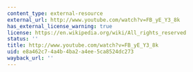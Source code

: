 ```yaml
---
content_type: external-resource
external_url: http://www.youtube.com/watch?v=FB_yE_Y3_8k
has_external_license_warning: true
license: https://en.wikipedia.org/wiki/All_rights_reserved
status: ''
title: http://www.youtube.com/watch?v=FB_yE_Y3_8k
uid: e8a462c7-4a4b-4ba2-a4ee-5ca8524dc273
wayback_url: ''
---
```

